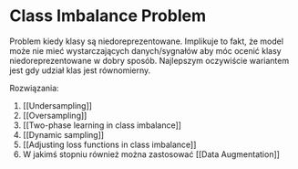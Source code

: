 # Class Imbalance Problem
Problem kiedy klasy są niedoreprezentowane. Implikuje to fakt, że model może nie mieć wystarczających danych/sygnałów aby móc ocenić klasy niedoreprezentowane w dobry sposób. Najlepszym oczywiście wariantem jest gdy udział klas jest równomierny.

Rozwiązania:
1. [[Undersampling]]
2. [[Oversampling]] 
3. [[Two-phase learning in class imbalance]]
4. [[Dynamic sampling]]
5. [[Adjusting loss functions in class imbalance]]
6. W jakimś stopniu również można zastosować [[Data Augmentation]]